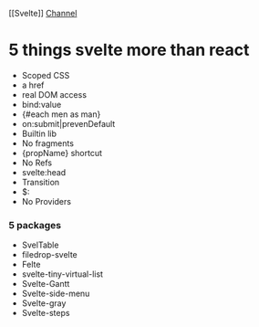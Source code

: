 [[Svelte]]
[Channel](https://www.youtube.com/channel/UCyU5wkjgQYGRB0hIHMwm2Sg)
# 5 things svelte more than react
- Scoped CSS
- a href
- real DOM access
- bind:value
- {#each men as man}
- on:submit|prevenDefault
- Builtin lib
- No fragments
- {propName} shortcut 
- No Refs
- svelte:head
- Transition
- $:
- No Providers
### 5 packages 
- SvelTable
- filedrop-svelte
- Felte
- svelte-tiny-virtual-list
- Svelte-Gantt
- Svelte-side-menu
- Svelte-gray
- Svelte-steps
